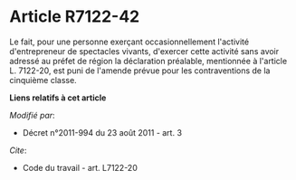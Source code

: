 # Article R7122-42

Le fait, pour une personne exerçant occasionnellement l'activité d'entrepreneur de spectacles vivants, d'exercer cette
activité sans avoir adressé au préfet de région la déclaration préalable, mentionnée à l'article L. 7122-20, est puni de
l'amende prévue pour les contraventions de la cinquième classe.

**Liens relatifs à cet article**

_Modifié par_:

  - Décret n°2011-994 du 23 août 2011 - art. 3

_Cite_:

  - Code du travail - art. L7122-20
